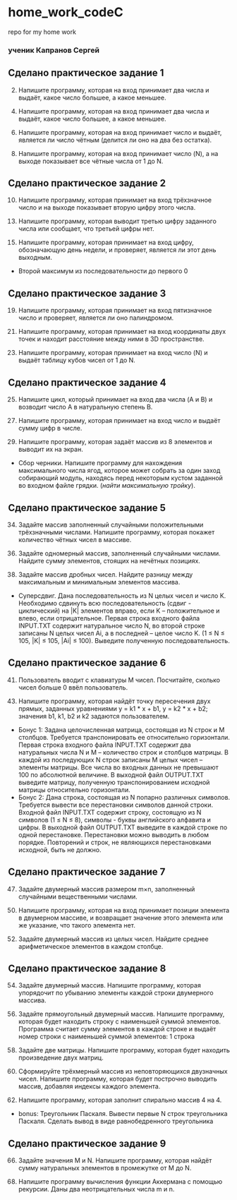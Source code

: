 # home_work_codeC
repo for my home work

### ученик Капранов Сергей

## Сделано практическое задание 1
2) Напишите программу, которая на вход принимает два числа и выдаёт, какое число большее, а какое меньшее.
4. Напишите программу, которая на вход принимает два числа и выдаёт, какое число большее, а какое меньшее.
6) Напишите программу, которая на вход принимает число и выдаёт, является ли число чётным (делится ли оно на два без остатка).
8. Напишите программу, которая на вход принимает число (N), а на выходе показывает все чётные числа от 1 до N.

## Сделано практическое задание 2
10. Напишите программу, которая принимает на вход трёхзначное число и на выходе показывает вторую цифру этого числа.
13) Напишите программу, которая выводит третью цифру заданного числа или сообщает, что третьей цифры нет.
15. Напишите программу, которая принимает на вход цифру, обозначающую день недели, и проверяет, является ли этот день выходным.
* Второй максимум из последовательности до первого 0

## Сделано практическое задание 3
19. Напишите программу, которая принимает на вход пятизначное число и проверяет, является ли оно палиндромом.
21) Напишите программу, которая принимает на вход координаты двух точек и находит расстояние между ними в 3D пространстве.
23. Напишите программу, которая принимает на вход число (N) и выдаёт таблицу кубов чисел от 1 до N.

## Сделано практическое задание 4
25. Напишите цикл, который принимает на вход два числа (A и B) и возводит число A в натуральную степень B.
27) Напишите программу, которая принимает на вход число и выдаёт сумму цифр в числе.
29. Напишите программу, которая задаёт массив из 8 элементов и выводит их на экран.
* Сбор черники. Напишите программу для нахождения максимального числа ягод, которое может собрать за один заход собирающий модуль, находясь перед некоторым кустом заданной во входном файле грядки. (*найти максимальную тройку*).

## Сделано практическое задание 5
34. Задайте массив заполненный случайными положительными трёхзначными числами. Напишите программу, которая покажет количество чётных чисел в массиве.
36) Задайте одномерный массив, заполненный случайными числами. Найдите сумму элементов, стоящих на нечётных позициях.
38. Задайте массив дробных чисел. Найдите разницу между максимальным и минимальным элементов массива.
* Суперсдвиг. Дана последовательность из N целых чисел и число K. Необходимо сдвинуть всю последовательность (сдвиг - циклический) на |K| элементов вправо, если K – положительное и влево, если отрицательное. Первая строка входного файла INPUT.TXT содержит натуральное число N, во второй строке записаны N целых чисел Ai, а в последней – целое число K. (1 ≤ N ≤ 105, |K| ≤ 105, |Ai| ≤ 100). Выведите полученную последовательность.

## Сделано практическое задание 6
41. Пользователь вводит с клавиатуры M чисел. Посчитайте, сколько чисел больше 0 ввёл пользователь.
43) Напишите программу, которая найдёт точку пересечения двух прямых, заданных уравнениями y = k1 * x + b1, y = k2 * x + b2; значения b1, k1, b2 и k2 задаются пользователем.
* Бонус 1: Задана целочисленная матрица, состоящая из N строк и M столбцов. Требуется транспонировать ее относительно горизонтали. Первая строка входного файла INPUT.TXT содержит два натуральных числа N и M – количество строк и столбцов матрицы. В каждой из последующих N строк записаны M целых чисел – элементы матрицы. Все числа во входных данных не превышают 100 по абсолютной величине. В выходной файл OUTPUT.TXT выведите матрицу, полученную транспонированием исходной матрицы относительно горизонтали.
* Бонус 2: Дана строка, состоящая из N попарно различных символов. Требуется вывести все перестановки символов данной строки. Входной файл INPUT.TXT содержит строку, состоящую из N символов (1 ≤ N ≤ 8), символы - буквы английского алфавита и цифры. В выходной файл OUTPUT.TXT выведите в каждой строке по одной перестановке. Перестановки можно выводить в любом порядке. Повторений и строк, не являющихся перестановками исходной, быть не должно.

## Сделано практическое задание 7
47. Задайте двумерный массив размером m×n, заполненный случайными вещественными числами.
50) Напишите программу, которая на вход принимает позиции элемента в двумерном массиве, и возвращает значение этого элемента или же указание, что такого элемента нет.
52. Задайте двумерный массив из целых чисел. Найдите среднее арифметическое элементов в каждом столбце.

## Сделано практическое задание 8
54. Задайте двумерный массив. Напишите программу, которая упорядочит по убыванию элементы каждой строки двумерного массива.
56) Задайте прямоугольный двумерный массив. Напишите программу, которая будет находить строку с наименьшей суммой элементов. Программа считает сумму элементов в каждой строке и выдаёт номер строки с наименьшей суммой элементов: 1 строка
58. Задайте две матрицы. Напишите программу, которая будет находить произведение двух матриц.
60) Сформируйте трёхмерный массив из неповторяющихся двузначных чисел. Напишите программу, которая будет построчно выводить массив, добавляя индексы каждого элемента.
62. Напишите программу, которая заполнит спирально массив 4 на 4.
* bonus: Треугольник Паскаля. Вывести первые N строк треугольника Паскаля. Сделать вывод в виде равнобедренного треугольника

## Сделано практическое задание 9
66. Задайте значения M и N. Напишите программу, которая найдёт сумму натуральных элементов в промежутке от M до N.
68) Напишите программу вычисления функции Аккермана с помощью рекурсии. Даны два неотрицательных числа m и n.